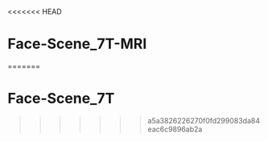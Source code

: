 <<<<<<< HEAD
# Face-Scene_7T-MRI
=======
# Face-Scene_7T
>>>>>>> a5a3826226270f0fd299083da84eac6c9896ab2a
